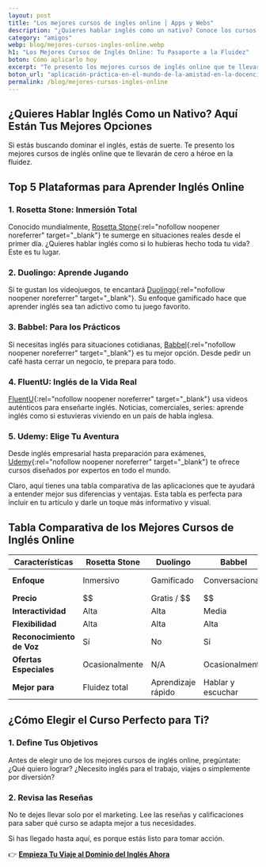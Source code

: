 ```yaml
---
layout: post
title: "Los mejores cursos de ingles online | Apps y Webs"
description: "¿Quieres hablar inglés como un nativo? Conoce los cursos online más valorados y da el primer paso. ¡Clic aquí!"
category: "amigos"
webp: blog/mejores-cursos-ingles-online.webp
h1: "Los Mejores Cursos de Inglés Online: Tu Pasaporte a la Fluidez"
boton: Cómo aplicarlo hoy
excerpt: "Te presento los mejores cursos de inglés online que te llevarán de cero a héroe en la fluidez."
boton_url: "aplicación-práctica-en-el-mundo-de-la-amistad-en-la-docencia"
permalink: /blog/mejores-cursos-ingles-online
---
```

## ¿Quieres Hablar Inglés Como un Nativo? Aquí Están Tus Mejores Opciones

Si estás buscando dominar el inglés, estás de suerte. Te presento los mejores cursos de inglés online que te llevarán de cero a héroe en la fluidez.

## Top 5 Plataformas para Aprender Inglés Online

### 1. Rosetta Stone: Inmersión Total

Conocido mundialmente, [Rosetta Stone](https://www.rosettastone.com/){:rel="nofollow noopener noreferrer" target="_blank"} te sumerge en situaciones reales desde el primer día. ¿Quieres hablar inglés como si lo hubieras hecho toda tu vida? Este es tu lugar.

### 2. Duolingo: Aprende Jugando

Si te gustan los videojuegos, te encantará [Duolingo](https://www.duolingo.com/){:rel="nofollow noopener noreferrer" target="_blank"}. Su enfoque gamificado hace que aprender inglés sea tan adictivo como tu juego favorito.

### 3. Babbel: Para los Prácticos

Si necesitas inglés para situaciones cotidianas, [Babbel](https://www.babbel.com/){:rel="nofollow noopener noreferrer" target="_blank"} es tu mejor opción. Desde pedir un café hasta cerrar un negocio, te prepara para todo.

### 4. FluentU: Inglés de la Vida Real

[FluentU](https://www.fluentu.com/){:rel="nofollow noopener noreferrer" target="_blank"} usa videos auténticos para enseñarte inglés. Noticias, comerciales, series: aprende inglés como si estuvieras viviendo en un país de habla inglesa.

### 5. Udemy: Elige Tu Aventura

Desde inglés empresarial hasta preparación para exámenes, [Udemy](https://www.udemy.com/){:rel="nofollow noopener noreferrer" target="_blank"} te ofrece cursos diseñados por expertos en todo el mundo.

Claro, aquí tienes una tabla comparativa de las aplicaciones que te ayudará a entender mejor sus diferencias y ventajas. Esta tabla es perfecta para incluir en tu artículo y darle un toque más informativo y visual.

## Tabla Comparativa de los Mejores Cursos de Inglés Online

| Características       | Rosetta Stone | Duolingo | Babbel | FluentU | Udemy |
|-----------------------|------------------------|----------------------|---------------------|---------------------|--------------------|
| **Enfoque**           | Inmersivo              | Gamificado           | Conversacional      | Multimedia          | Variedad de cursos |
| **Precio**            | $$                     | Gratis / $$          | $$                  | $$                  | $$                 |
| **Interactividad**    | Alta                   | Alta                 | Media               | Alta                | Media              |
| **Flexibilidad**      | Alta                   | Alta                 | Alta                | Alta                | Alta               |
| **Reconocimiento de Voz** | Sí                | No                   | Sí                  | No                  | Depende del curso  |
| **Ofertas Especiales**| Ocasionalmente         | N/A                  | Ocasionalmente      | 60% de descuento    | Ofertas frecuentes |
| **Mejor para**        | Fluidez total          | Aprendizaje rápido   | Hablar y escuchar   | Comprensión cultural| Especialización    |

## ¿Cómo Elegir el Curso Perfecto para Ti?

### 1. Define Tus Objetivos

Antes de elegir uno de los mejores cursos de inglés online, pregúntate: ¿Qué quiero lograr? ¿Necesito inglés para el trabajo, viajes o simplemente por diversión?

### 2. Revisa las Reseñas

No te dejes llevar solo por el marketing. Lee las reseñas y calificaciones para saber qué curso se adapta mejor a tus necesidades.

Si has llegado hasta aquí, es porque estás listo para tomar acción.

👉 **[Empieza Tu Viaje al Dominio del Inglés Ahora]({{site.baseurl}}/clases-en-linea)**
